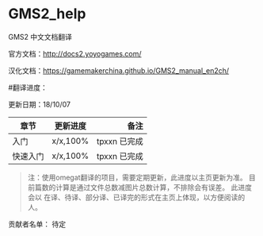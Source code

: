 # GMS2_help

GMS2 中文文档翻译

官方文档：http://docs2.yoyogames.com/

汉化文档：https://gamemakerchina.github.io/GMS2_manual_en2ch/

#翻译进度：

更新日期：18/10/07

章节 | 更新进度  | 备注
------|:------:|------:
入门  | x/x,100% | tpxxn 已完成
快速入门  | x/x,100% | tpxxn 已完成


>注：使用omegat翻译的项目，需要定期更新，此进度以主页更新为准。
目前篇数的计算是通过文件总数减图片总数计算，不排除会有误差。
此进度会以 在译、待译、部分译、已译完的形式在主页上体现，以方便阅读的人。

贡献者名单：
待定
